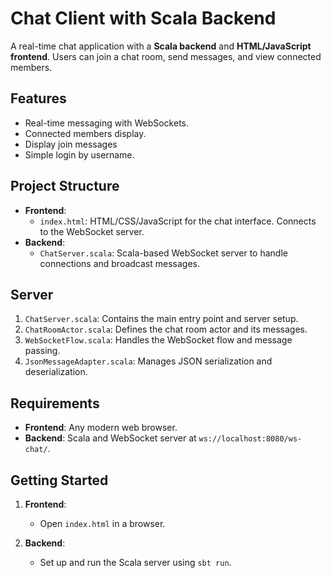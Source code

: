 # Chat Client with Scala Backend

A real-time chat application with a **Scala backend** and **HTML/JavaScript frontend**. Users can join a chat room, send messages, and view connected members.

## Features

- Real-time messaging with WebSockets.
- Connected members display.
- Display join messages
- Simple login by username.

## Project Structure

- **Frontend**: 
  - `index.html`: HTML/CSS/JavaScript for the chat interface. Connects to the WebSocket server.
- **Backend**: 
  - `ChatServer.scala`: Scala-based WebSocket server to handle connections and broadcast messages.

## Server

1. `ChatServer.scala`: Contains the main entry point and server setup.
2. `ChatRoomActor.scala`: Defines the chat room actor and its messages.
3. `WebSocketFlow.scala`: Handles the WebSocket flow and message passing.
4. `JsonMessageAdapter.scala`: Manages JSON serialization and deserialization.

## Requirements

- **Frontend**: Any modern web browser.
- **Backend**: Scala and WebSocket server at `ws://localhost:8080/ws-chat/`.

## Getting Started

1. **Frontend**:
   - Open `index.html` in a browser.
   
2. **Backend**:
   - Set up and run the Scala server using `sbt run`.